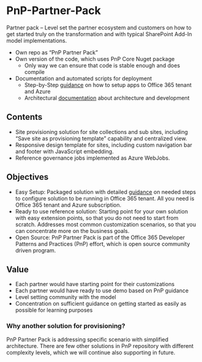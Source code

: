 # PnP-Partner-Pack
Partner pack – Level set the partner ecosystem and customers on how to get started truly on the transformation and with typical SharePoint Add-In model implementations.
* Own repo as “PnP Partner Pack”
* Own version of the code, which uses PnP Core Nuget package
  * Only way we can ensure that code is stable enough and does compile
* Documentation and automated scripts for deployment
  * Step-by-Step <a href="./Documentation/Manual-Setup-Guide.md">guidance</a> on how to setup apps to Office 365 tenant and Azure
  * Architectural <a href="./Documentation/Architecture-and-Implementation.md">documentation</a> about architecture and development

## Contents
* Site provisioning solution for site collections and sub sites, including “Save site as provisioning template” capability and centralized view.
* Responsive design template for sites, including custom navigation bar and footer with JavaScript embedding.
* Reference governance jobs implemented as Azure WebJobs.

## Objectives
* Easy Setup: Packaged solution with detailed <a href="./Documentation/Manual-Setup-Guide.md">guidance</a> on needed steps to configure solution to be running in Office 365 tenant. All you need is Office 365 tenant and Azure subscription.
* Ready to use reference solution: Starting point for your own solution with easy extension points, so that you do not need to start from scratch. Addresses most common customization scenarios, so that you can concentrate more on the business goals.
* Open Source: PnP Partner Pack is part of the Office 365 Developer Patterns and Practices (PnP) effort, which is open source community driven program.

## Value
* Each partner would have starting point for their customizations
* Each partner would have ready to use demo based on PnP guidance
* Level setting community with the model
* Concentration on sufficient guidance on getting started as easily as possible for learning purposes

### Why another solution for provisioning?
PnP Partner Pack is addressing specific scenario with simplified architecture.
There are few other solutions in PnP repository with different complexity levels, which we will continue also supporting in future.
